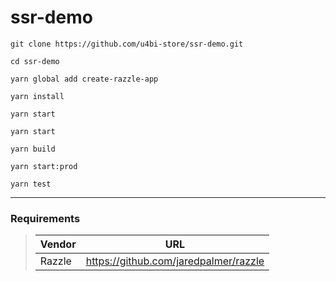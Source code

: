 # ssr-demo


```
git clone https://github.com/u4bi-store/ssr-demo.git

cd ssr-demo

yarn global add create-razzle-app

yarn install

yarn start
```

`yarn start`

`yarn build`

`yarn start:prod`

`yarn test`

___

### Requirements

> | Vendor                | URL                                                  |
> |------------------------|------------------------------------------------------|
> | Razzle                 | https://github.com/jaredpalmer/razzle                |